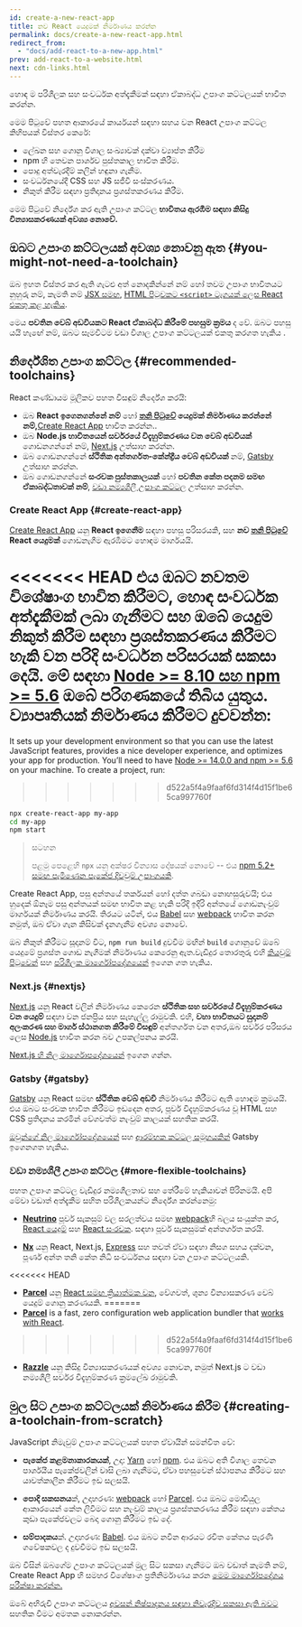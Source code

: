 ```yaml
---
id: create-a-new-react-app
title: නව React යෙදුමක් නිර්මාණය කරන්න
permalink: docs/create-a-new-react-app.html
redirect_from:
  - "docs/add-react-to-a-new-app.html"
prev: add-react-to-a-website.html
next: cdn-links.html
---
```


හොඳ ම පරිශීලක සහ සංවර්ධක අත්දැකීමක් සඳහා ඒකාබද්ධ උපාංග කට්ටලයක් භාවිත කරන්න.

මෙම පිටුවේ පහත ආකාරයේ කාර්යයන් සඳහා සහය වන React උපාංග කට්ටල කිහිපයක් විස්තර කෙරේ:

* ලේඛන සහ ගොනු විශාල සංඛ්‍යාවක් දක්වා ව්‍යාප්ත කිරීම
* npm හි තෙවන පාර්ශව පුස්තකාල භාවිත කිරීම.
* පොදු අත්වැරදීම් කලින් හඳුනා ගැනීම.
* සංවර්ධනයේදී CSS සහ JS සජීවී සංස්කරණය.
* නිකුත් කිරීම සඳහා ප්‍රතිදානය ප්‍රශස්තකරණය කිරීම.

මෙම පිටුවේ නිර්දේශ කර ඇති උපාංග කට්ටල **භාවිතය ඇරඹීම සඳහා කිසිදු වින්‍යාසකරණයක් අවශ්‍ය නොවේ.**

## ඔබට උපාංග කට්ටලයක් අවශ්‍ය නොවනු ඇත {#you-might-not-need-a-toolchain}

ඔබ ඉහත විස්තර කර ඇති ගැටළු අත් නොදකින්නේ නම් හෝ තවම උපාංග භාවිතයට නුහුරු නම්, කැමති නම් [JSX සමඟ](/docs/add-react-to-a-website.html#optional-try-react-with-jsx), [HTML පිටුවකට `<script>` ටැගයක් ලෙස React එකතු කළ හැකිය](/docs/add-react-to-a-website.html).

මෙය **පවතින වෙබ් අඩවියකට React ඒකාබද්ධ කිරීමේ පහසුම ක්‍රමය** ද වේ. ඔබට පහසු යයි හැඟේ නම්, ඔබට සෑමවිටම වඩා විශාල උපාංග කට්ටලයක් එකතු කරගත හැකිය .

##  නිර්දේශිත උපාංග කට්ටල  {#recommended-toolchains}

React කණ්ඩායම මූලිකව පහත විසඳුම් නිර්දේශ කරයි:

- ඔබ **React ඉගෙනගන්නේ නම්** හෝ **[තනි පිටුවේ](/docs/glossary.html#single-page-application) යෙදුමක්  නිර්මාණය කරන්නේ නම්,**[Create React App](#create-react-app) භාවිත කරන්න..
- ඔබ **Node.js භාවිතයෙන් සර්වරයේ විදැහුම්කරණය වන වෙබ් අඩවියක්** ගොඩනගන්නේ නම්, [Next.js](#nextjs) උත්සාහ කරන්න.
-  ඔබ ගොඩනගන්නේ **ස්ථිතික අන්තර්ගත-කේන්ද්‍රීය වෙබ් අඩවියක්** නම්, [Gatsby](#gatsby) උත්සාහ කරන්න.
- ඔබ ගොඩනගන්නේ **සංරචක පුස්තකාලයක්** හෝ **පවතින කේත පදනම සමඟ ඒකාබද්ධතාවක් නම්**,  [වඩා නම්‍යශීලී උපාංග කට්ටල](#more-flexible-toolchains) උත්සාහ කරන්න.

### Create React App {#create-react-app}

[Create React App](https://github.com/facebookincubator/create-react-app) යනු **React ඉගෙනීම** සඳහා පහසු පරිසරයකි, සහ **නව [තනි පිටුවේ](/docs/glossary.html#single-page-application) React යෙදුමක්** ගොඩනැගීම ඇරඹීමට හොඳම මාර්ගයයි.

<<<<<<< HEAD
එය ඔබට නවතම විශේෂාංග භාවිත කිරීමට, හොඳ සංවර්ධක අත්දැකීමක් ලබා ගැනීමට සහ ඔබේ යෙදුම නිකුත් කිරීම සඳහා ප්‍රශස්තකරණය කිරීමට හැකි වන පරිදි සංවර්ධන පරිසරයක් සකසා දෙයි. මේ සඳහා [Node >= 8.10 සහ npm >= 5.6](https://nodejs.org/en/) ඔබේ පරිගණකයේ තිබිය යුතුය. ව්‍යාපෘතියක් නිර්මාණය කිරීමට දුවවන්න:
=======
It sets up your development environment so that you can use the latest JavaScript features, provides a nice developer experience, and optimizes your app for production. You’ll need to have [Node >= 14.0.0 and npm >= 5.6](https://nodejs.org/en/) on your machine. To create a project, run:
>>>>>>> d522a5f4a9faaf6fd314f4d15f1be65ca997760f

```bash
npx create-react-app my-app
cd my-app
npm start
```

>සටහන
>
>පළමු පෙළෙහි `npx` යනු අක්ෂර වින්‍යාස දෝෂයක් නොවේ -- එය [npm 5.2+ සමඟ පැමිණෙන පැකේජ දිවවුම් උපාංගයකි](https://medium.com/@maybekatz/introducing-npx-an-npm-package-runner-55f7d4bd282b).

Create React App, පසු අන්තයේ තර්කයන් හෝ දත්ත ගබඩා නොහසුරුවයි; එය හුදෙක් ඕනෑම පසු අන්තයක් සමඟ භාවිත කළ හැකි පරිදි ඉදිරි අන්තයේ ගොඩනැංවුම් මාර්ගයක් නිර්මාණය කරයි. තිරයට යටින්, එය [Babel](https://babeljs.io/) සහ [webpack](https://webpack.js.org/) භාවිත කරන නමුත්, ඔබ ඒවා ගැන කිසිවක් දැනගැනීම අවශ්‍ය නොවේ.

ඔබ නිකුත් කිරීමට සූදානම් විට, `npm run build` දුවවීම මඟින් `build` ගොනුවේ ඔබේ යෙදුමේ ප්‍රශස්ත ගොඩ නැගීමක් නිර්මාණය කෙරෙනු ඇත.වැඩිදුර තොරතුරු එහි [කියවුම් පිටුවෙන්](https://github.com/facebookincubator/create-react-app#create-react-app--) සහ [පරිශීලක මාර්ගෝපදේශයෙන්](https://facebook.github.io/create-react-app/) ඉගෙන ගත හැකිය. 

### Next.js {#nextjs}

[Next.js](https://nextjs.org/) යනු React වලින් නිර්මාණය කෙරෙන **ස්ථිතික සහ සර්වරයේ විදැහුම්කරණය වන යෙදුම්** සඳහා වන ජනප්‍රිය සහ සැහැල්ලු රාමුවකි. එහි, **වහා භාවිතයට සුදානම් අලංකරණ සහ මාර්ග ස්ථානගත කිරීමේ විසඳුම්** අන්තර්ගත වන අතර,ඔබ සර්වර පරිසරය ලෙස [Node.js](https://nodejs.org/) භාවිත කරන බව උපකල්පනය කරයි.

[Next.js හි නිල මාර්ගොපදේශයෙන්](https://nextjs.org/learn/) ඉගෙන ගන්න.

### Gatsby {#gatsby}

[Gatsby](https://www.gatsbyjs.org/) යනු React සමඟ **ස්ථිතික වෙබ් අඩවි** නිර්මාණය කිරීමට ඇති හොඳම ක්‍රමයයි. එය ඔබට සංරචක භාවිත කිරීමට ඉඩදෙන අතර, පූර්ව විදැහුම්කරණය වූ HTML සහ CSS ප්‍රතිදානය කරමින් වේගවත්ම නැංවුම් කාලයක් සහතික කරයි.

[ඔවුන්ගේ නිල මාර්ගෝපදේශයෙන්](https://www.gatsbyjs.org/docs/) සහ [ ආරම්භක කට්ටල සමූහයකින්](https://www.gatsbyjs.org/docs/gatsby-starters/) Gatsby ඉගෙනගත හැකිය.

### වඩා නම්‍යශීලී උපාංග කට්ටල {#more-flexible-toolchains}

පහත උපාංග කට්ටල වැඩිදුර නම්‍යශීලතාව  සහ තේරීමේ හැකියාවන් පිරිනමයි. අපි මේවා වඩාත් අත්දැකීම සහිත පරිශීලකයන්ට නිර්දේශ කරන්නෙමු: 

- **[Neutrino](https://neutrinojs.org/)** පූර්ව සැකසුම් වල සරලත්වය සමඟ [webpack](https://webpack.js.org/)හි බලය සංයුක්ත කර, [React යෙදුම්](https://neutrinojs.org/packages/react/) සහ [React සංරචක](https://neutrinojs.org/packages/react-components/). සඳහා පූර්ව සැකසුමක් අන්තර්ගත කරයි.

- **[Nx](https://nx.dev/react)** යනු React, Next.js, [Express](https://expressjs.com/) සහ තවත් ඒවා සඳහා නිසග සහය දක්වන, පූර්ණ අන්ත තනි කේත නිධි සංවර්ධනය සඳහා  වන උපාංග කට්ටලයකි.

<<<<<<< HEAD
- **[Parcel](https://parceljs.org/)** යනු [React සමඟ ක්‍රියාත්මක වන](https://parceljs.org/recipes.html#react), වේගවත්, ශුන්‍ය වින්‍යාසකරණ වෙබ් යෙදුම් ගොනු කරණයකි.
=======
- **[Parcel](https://parceljs.org/)** is a fast, zero configuration web application bundler that [works with React](https://parceljs.org/recipes/react/).
>>>>>>> d522a5f4a9faaf6fd314f4d15f1be65ca997760f

- **[Razzle](https://github.com/jaredpalmer/razzle)** යනු කිසිදු වින්‍යාසකරණයක් අවශ්‍ය නොවන, නමුත් Next.js ට වඩා නම්‍යශීලී  සර්වර විදැහුම්කරණ ක්‍රමලේඛ රාමුවකි.

## මුල සිට උපාංග කට්ටලයක් නිර්මාණය කිරීම {#creating-a-toolchain-from-scratch}

JavaScript නිමැවුම් උපාංග කට්ටලයක් පහත ඒවායින් සමන්විත වේ:

* **පැකේජ කළමනාකාරකයක්**, උදා: [Yarn](https://yarnpkg.com/) හෝ [npm](https://www.npmjs.com/). එය ඔබට අති විශාල තෙවන පාර්ශයීය පැකේජවලින් වාසි ලබා ගැනීමට, ඒවා පහසුවෙන් ස්ථාපනය කිරීමට සහ යාවත්කාලීන කිරීමට ඉඩ සලසයි.

* **පොදි සකසනය**ක්, උදාහරණ: [webpack](https://webpack.js.org/) හෝ [Parcel](https://parceljs.org/). එය ඔබට මොඩියුල ආකාරයෙන් කේත ලිවීමට සහ නැංවුම් කාලය ප්‍රශස්තකරණය කිරීම සඳහා කේතය කුඩා පැකේජවලට බෙදා ගොනු කිරීමට ඉඩ දේ.

* **සම්පාදකය**ක්. උදාහරණ: [Babel](https://babeljs.io/). එය ඔබට නවීන ආරයට රචිත කේතය පැරණි ගවේෂකවල ද දුවවීමට ඉඩ සලසයි. 

ඔබ විසින් ඔබගේම උපාංග කට්ටලයක් මුල සිට සකසා ගැනීමට ඔබ වඩාත් කැමති නම්, Create React App හි සමහර විශේෂාංග ප්‍රතිනිර්මාණය කරන [මෙම මාර්ගෝපදේශය පරීක්ෂා කරන්න.](https://blog.usejournal.com/creating-a-react-app-from-scratch-f3c693b84658)

ඔබේ අභිරුචි උපාංග කට්ටලය [අවසන් නිෂ්පාදනය සඳහා නිවැරදිව සකසා ඇති බවට](/docs/optimizing-performance.html#use-the-production-build) සහතික වීමට අමතක නොකරන්න.

